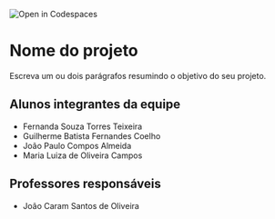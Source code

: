 ![Open in Codespaces](https://classroom.github.com/assets/open-in-codespaces-abfff4d4e15f9e1bd8274d9a39a0befe03a0632bb0f153d0ec72ff541cedbe34.svg)
# Nome do projeto
Escreva um ou dois parágrafos resumindo o objetivo do seu projeto.

## Alunos integrantes da equipe

* Fernanda Souza Torres Teixeira
* Guilherme Batista Fernandes Coelho
* João Paulo Compos Almeida
* Maria Luiza de Oliveira Campos

## Professores responsáveis

* João Caram Santos de Oliveira

